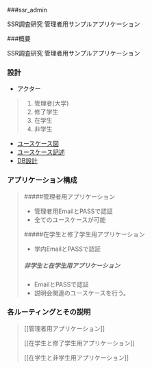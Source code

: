 ###ssr_admin

SSR調査研究 管理者用サンプルアプリケーション

###概要

SSR調査研究 管理者用サンプルアプリケーション


### 設計

* アクター

>1. 管理者(大学)
>1. 修了学生
>1. 在学生
>1. 非学生



* [ユースケース図](https://github.com/mixi-inc/iOSTraining/wiki/1.1-Objective-C-%E3%81%AE%E5%9F%BA%E7%A4%8E)
* [ユースケース記述](https://github.com/mixi-inc/iOSTraining/wiki/1.1-Objective-C-%E3%81%AE%E5%9F%BA%E7%A4%8E)
* [DB設計](https://github.com/mixi-inc/iOSTraining/wiki/1.1-Objective-C-%E3%81%AE%E5%9F%BA%E7%A4%8E)


### アプリケーション構成

>#####管理者用アプリケーション
>* 管理者用EmailとPASSで認証
>* 全てのユースケースが可能
>
>#####在学生と修了学生用アプリケーション
>* 学内EmailとPASSで認証
>
>##### 非学生と在学生用アプリケーション
>* EmailとPASSで認証 
>* 説明会関連のユースケースを行う。


### 各ルーティングとその説明


>[[管理者用アプリケーション]]
>
>[[在学生と修了学生用アプリケーション]]
>
>[[在学生と非学生用アプリケーション]]
